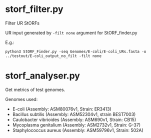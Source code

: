 storf_filter.py
===============
Filter UR StORFs

UR input generated by `-filt none` argument for StORF_finder.py

E.g.:

`python3 StORF_Finder.py -seq Genomes/E-coli/E-coli_URs.fasta -o ../testout/E-coli_output_no_filt -filt none`

storf_analyser.py
===============
Get metrics of test genomes.

Genomes used:
- E-coli (Assembly: ASM80076v1, Strain: ER3413)
- Bacillus subtilis (Assembly: ASM52304v1, strain BEST7003)
- Caulobacter vibrioides (Assembly: ASM690v1, Strain: CB15)
- Mycoplasma genitalium (Assembly: ASM2732v1, Strain: G-37)
- Staphylococcus aureus (Assembly: ASM59796v1, Strain: 502A)
